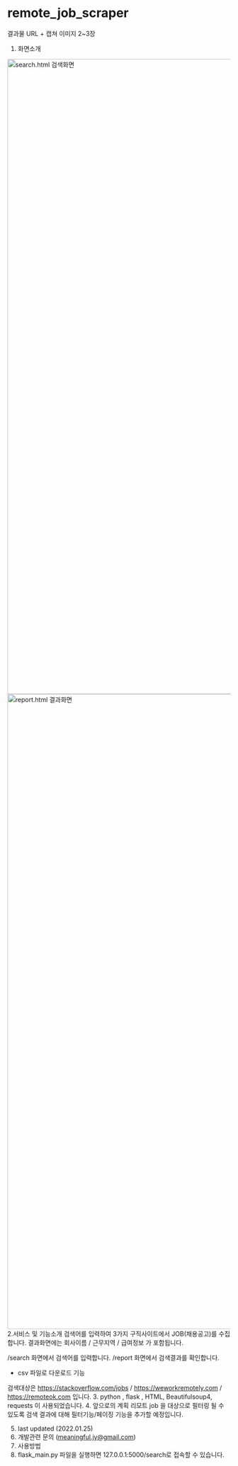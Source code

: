 # remote_job_scraper

결과물 URL + 캡쳐 이미지 2~3장
1. 화면소개 
<img width="1434" alt="search.html 검색화면" src="https://user-images.githubusercontent.com/3899544/150929085-0b520e30-068f-4d63-b31d-7e044732e28c.png">
<img width="1434" alt="report.html 결과화면" src="https://user-images.githubusercontent.com/3899544/150929100-a6d3656a-5820-44e7-8b59-6fe3d547d746.png">
2.서비스 및 기능소개
 검색어를 입력하여 3가지 구직사이트에서 JOB(채용공고)를 수집합니다. 
 결과화면에는 회사이름 / 근무지역 / 급여정보 가 포함됩니다. 
 
/search 화면에서 검색어를 입력합니다.
/report 화면에서 검색결과를 확인합니다. 
 + csv 파일로 다운로드 기능 
 
 검색대상은 https://stackoverflow.com/jobs / https://weworkremotely.com / https://remoteok.com 입니다.
3. python , flask , HTML, Beautifulsoup4, requests 이 사용되었습니다.
4. 앞으로의 계획
 리모트 job 을 대상으로 필터링 될 수 있도록 검색 결과에 대해 필터기능/페이징 기능을 추가할 예정입니다. 
 
5. last updated (2022.01.25)
6. 개발관련 문의 (meaningful.jy@gmail.com)
7. 사용방법
8. flask_main.py 파일을 실행하면 127.0.0.1:5000/search로 접속할 수 있습니다.
